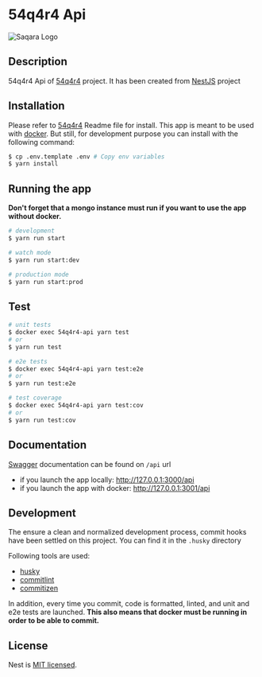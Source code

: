 # 54q4r4 Api

![Saqara Logo](https://cdn.jaimelesstartups.fr/wp-content/uploads/2021/09/Logo-Saqara-1500x535.jpg
"Saqara Logo")
## Description

54q4r4 Api of [54q4r4](https://github.com/Geslain/54q4r4-api) project. It has been created from [NestJS](http://nestjs.com/) project

## Installation

Please refer to [54q4r4](https://github.com/Geslain/54q4r4-api) Readme file for install. This app is meant to be used with [docker](https://www.docker.com/).
But still, for development purpose you can install with the following command:

```bash
$ cp .env.template .env # Copy env variables
$ yarn install
```

## Running the app

**Don't forget that a mongo instance must run if you want to use the app without docker.**

```bash
# development
$ yarn run start

# watch mode
$ yarn run start:dev

# production mode
$ yarn run start:prod
```

## Test

```bash
# unit tests
$ docker exec 54q4r4-api yarn test 
# or 
$ yarn run test

# e2e tests
$ docker exec 54q4r4-api yarn test:e2e
# or
$ yarn run test:e2e

# test coverage
$ docker exec 54q4r4-api yarn test:cov
# or
$ yarn run test:cov
```

## Documentation

[Swagger](https://swagger.io/) documentation can be found on `/api` url

* if you launch the app locally: http://127.0.0.1:3000/api
* if you launch the app with docker: http://127.0.0.1:3001/api

## Development

The ensure a clean and normalized development process, commit hooks have been settled on this project. You can find it in the `.husky` directory

Following tools are used:
* [husky](https://typicode.github.io/husky/)
* [commitlint](https://commitlint.js.org/)
* [commitizen](https://commitizen-tools.github.io/commitizen/)

In addition, every time you commit, code is formatted, linted, and unit and e2e tests are launched.
**This also means that docker must be running in order to be able to commit.**

## License

Nest is [MIT licensed](LICENSE).
